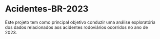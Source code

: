 # Acidentes-BR-2023

Este projeto tem como principal objetivo conduzir uma análise exploratória dos dados relacionados aos acidentes rodoviários ocorridos no ano de 2023.
